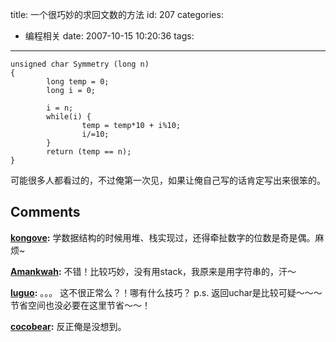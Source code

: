 title: 一个很巧妙的求回文数的方法
id: 207
categories:
  - 编程相关
date: 2007-10-15 10:20:36
tags:
---


	unsigned char Symmetry (long n)
	{
	        long temp = 0;
	        long i = 0;

	        i = n;
	        while(i) {
	                temp = temp*10 + i%10;
	                i/=10;
	        }
	        return (temp == n);
	}

可能很多人都看过的，不过俺第一次见，如果让俺自己写的话肯定写出来很笨的。
## Comments

**[kongove](#1999 "2007-10-16 14:29:58"):** 学数据结构的时候用堆、栈实现过，还得牵扯数字的位数是奇是偶。麻烦~

**[Amankwah](#1985 "2007-10-15 10:30:48"):** 不错！比较巧妙，没有用stack，我原来是用字符串的，汗～

**[luguo](#1988 "2007-10-15 15:20:36"):** 。。。 这不很正常么？！哪有什么技巧？ p.s. 返回uchar是比较可疑～～～节省空间也没必要在这里节省～～！

**[cocobear](#1989 "2007-10-15 18:41:44"):** 反正俺是没想到。

